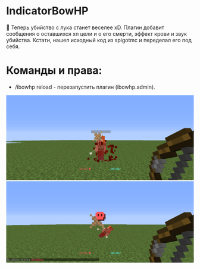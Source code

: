 # IndicatorBowHP
🏹 Теперь убийство с лука станет веселее xD. Плагин добавит сообщения о оставшихся хп цели и о его смерти, эффект крови и звук убийства. Кстати, нашел исходный код из spigotmc и переделал его под себя.

# Команды и права:
* /ibowhp reload - перезапустить плагин (ibowhp.admin).

![Alt-текст](https://github.com/MishaNeYT/IndicatorBowHP/blob/main/images/1.png)
![Alt-текст](https://github.com/MishaNeYT/IndicatorBowHP/blob/main/images/2.png)
